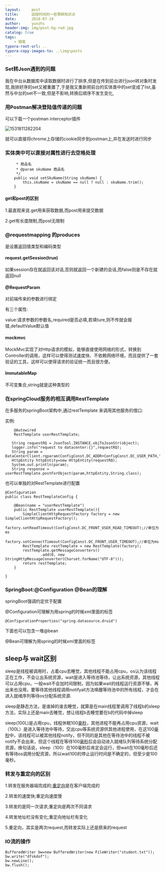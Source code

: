```yaml
---
layout:     post
title:      这段时间的一些零碎知识点
date:       2018-07-19
author:     yunzhs
header-img: img/post-bg-rwd.jpg
catalog: true
tags:
    - 随笔
typora-root-url: ..
typora-copy-images-to: ..\img\posts
---
```


### Set转Json遇到的问题

我在中台从数据库中读取数据时进行了排序,但是在传到前台进行json转对象时发现,我排好序的set又被重置了,于是我又重新把前台的实体类中的set变成了list,虽然与中台的set不一致,但是不影响,转换后顺序不发生变化,

### 用Postman解决登陆值传递的问题

可以下载一个postman interceptor插件

![1531811282204](C:\Users\ADMINI~1\AppData\Local\Temp\1531811282204.png)

就可以直接将chrome上存储的cookie同步到postman上,并在发送时进行同步

### 实体类中可以直接对属性进行去空格处理



```
     * 商品名
     * @param skuName 商品名
     */
    public void setSkuName(String skuName) {
        this.skuName = skuName == null ? null : skuName.trim();
    }
```





#### get和post的区别

1.最直观来说.get用来获取数据,而post用来提交数据

2.get有长度限制,而post无限制

### @requestmapping 的produces

是设置返回值类型和编码类型

#### request.getSession(true)

如果session存在就返回该对话,否则就返回一个新建的会话,而false则是不存在就返回null

#### @RequestParam

对前端传来的参数进行绑定

有三个属性:

value:请求参数的参数名,required是否必填,若填ture,则不传就会报错,defaultValue默认值

#### mockmvc

MockMvc实现了对Http请求的模拟，能够直接使用网络的形式，转换到Controller的调用，这样可以使得测试速度快、不依赖网络环境，而且提供了一套验证的工具，这样可以使得请求的验证统一而且很方便。 

#### ImmutableMap

不可变集合,string就是这种类型的

### 在springCloud服务的相互调用RestTemplate

在多服务的springBoot架构中,通过restTemplate 来调用其他服务的借口:

实例:

```
    @Autowired
    RestTemplate userRestTemplate;
    
   String requestRQ = JsonTool.INSTANCE.objToJsonStr(object);
   logger.info("request to datacenter:{}",requestRQ);
   String param = DataCenterClient.rqparam(ConfigConst.DC_ADDR+ConfigConst.DC_USER_PATH,"/"+method);
   HttpEntity httpEntity=new HttpEntity(requestRQ);
   System.out.println(param);
   String response = userRestTemplate.postForObject(param,httpEntity,String.class);
```

也可以单独的对RestTemplate进行配置

```
@Configuration
public class RestTemplateConfig {

    @Bean(name = "userRestTemplate")
    public RestTemplate userRestTemplate(){
        SimpleClientHttpRequestFactory factory = new SimpleClientHttpRequestFactory();
        factory.setReadTimeout(ConfigConst.DC_FRONT_USER_READ_TIMEOUT);//单位为ms
        factory.setConnectTimeout(ConfigConst.DC_FRONT_USER_TIMEOUT);//单位为ms
        RestTemplate restTemplate = new RestTemplate(factory);
        restTemplate.getMessageConverters()
                .add(0, new StringHttpMessageConverter(Charset.forName("UTF-8")));
        return restTemplate;
    }

}
```

### SpringBoot:@Configuration @Bean的理解

springBoot强调约定优于配置

@Configuration可理解为用spring的时候xml里面的<beans>标签

```
@ConfigurationProperties("spring.datasource.druid")
```

下面也可以包含一堆@bean

@Bean可理解为用spring的时候xml里面的<bean>标签



## sleep与 wait区别

sleep是线程被调用时，占着cpu去睡觉，其他线程不能占用cpu，os认为该线程正在工作，不会让出系统资源，wait是进入等待池等待，让出系统资源，其他线程可以占用cpu，一般wait不会加时间限制，因为如果wait的线程运行资源不够，再出来也没用，要等待其他线程调用notifyall方法唤醒等待池中的所有线程，才会在进入就绪序列等待os分配系统资源.

sleep是静态方法，是谁掉的谁去睡觉，就算是在main线程里调用了线程b的sleep方法，实际上还是main去睡觉，想让线程b去睡觉要在b的代码中掉sleep 

sleep(100L)是占用cpu，线程休眠100[毫秒](https://www.baidu.com/s?wd=%E6%AF%AB%E7%A7%92&tn=SE_PcZhidaonwhc_ngpagmjz&rsv_dl=gh_pc_zhidao)，其他进程不能再占用cpu资源，wait（100L）是进入等待池中等待，交出cpu等系统资源供其他进程使用，在这100[毫秒](https://www.baidu.com/s?wd=%E6%AF%AB%E7%A7%92&tn=SE_PcZhidaonwhc_ngpagmjz&rsv_dl=gh_pc_zhidao)中，该线程可以被其他线程notify，但不同的是其他在等待池中的线程不被notify不会出来，但这个线程在等待100[毫秒](https://www.baidu.com/s?wd=%E6%AF%AB%E7%A7%92&tn=SE_PcZhidaonwhc_ngpagmjz&rsv_dl=gh_pc_zhidao)后会自动进入就绪队列等待系统分配资源，换句话说，sleep（100）在100毫秒后肯定会运行，但wait在100毫秒后还有等待os调用分配资源，所以wait100的停止运行时间是不确定的，但至少是100毫秒。 

### **转发与重定向的区别**

1.转发在服务器端完成的;[重定向](https://www.baidu.com/s?wd=%E9%87%8D%E5%AE%9A%E5%90%91&tn=SE_PcZhidaonwhc_ngpagmjz&rsv_dl=gh_pc_zhidao)是在客户端完成的

2.转发的速度快;重定向速度慢

3.转发的是同一次请求;重定向是两次不同请求

4.转发地址栏没有变化;重定向地址栏有变化 

5.重定向，其实是两次request,而转发实际上还是原来的request

### IO流的操作

```
BufferedWriter bw=new BufferedWriter(new FileWriter("student.txt"));
bw.write("dfskdof");
bw.newLine();
bw.flush();
```

